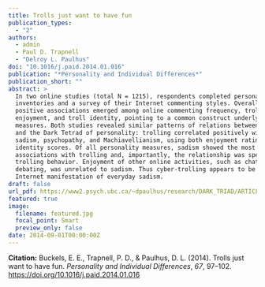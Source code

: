 ```yaml
---
title: Trolls just want to have fun
publication_types:
  - "2"
authors:
  - admin
  - Paul D. Trapnell
  - "Delroy L. Paulhus"
doi: "10.1016/j.paid.2014.01.016"
publication: "*Personality and Individual Differences*"
publication_short: ""
abstract: >
  In two online studies (total N = 1215), respondents completed personality
  inventories and a survey of their Internet commenting styles. Overall, strong
  positive associations emerged among online commenting frequency, trolling
  enjoyment, and troll identity, pointing to a common construct underlying the
  measures. Both studies revealed similar patterns of relations between trolling
  and the Dark Tetrad of personality: trolling correlated positively with
  sadism, psychopathy, and Machiavellianism, using both enjoyment ratings and
  identity scores. Of all personality measures, sadism showed the most robust
  associations with trolling and, importantly, the relationship was specific to
  trolling behavior. Enjoyment of other online activities, such as chatting and
  debating, was unrelated to sadism. Thus cyber-trolling appears to be an
  Internet manifestation of everyday sadism.
draft: false
url_pdf: https://www2.psych.ubc.ca/~dpaulhus/research/DARK_TRIAD/ARTICLES/PAID.2014.with.Buckels-Trapnell.pdf
featured: true
image:
  filename: featured.jpg
  focal_point: Smart
  preview_only: false
date: 2014-09-01T00:00:00Z
---
```

**Citation:** Buckels, E. E., Trapnell, P. D., & Paulhus, D. L. (2014). Trolls just want to have fun. *Personality and Individual Differences*, *67*, 97–102. <https://doi.org/10.1016/j.paid.2014.01.016>
